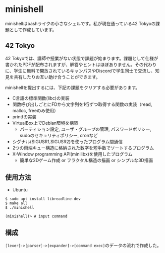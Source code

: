 # minishell

minishellはbashライクの小さなシェルです。私が現在通っている42 Tokyoの課題として作成しています。

## 42 Tokyo

42 Tokyoでは、講師や授業がない状態で課題が始まります。課題として仕様が書かれたPDFが配布されますが、解答やヒントはほぼありません。その代わりに、学生に無料で開放されているキャンパスやDiscordで学生同士で交流し、知見を共有したりお互い助け合うことができます。

minishellを提出するには、下記の課題をクリアする必要があります。
- C言語の標準関数(libc)の実装
- 関数呼び出しごとにFDから文字列を1行ずつ取得する関数の実装（read, malloc, freeのみ使用）
- printfの実装
- VirtualBox上でDebian環境を構築
    - パーティション設定, ユーザ・グループの管理, パスワードポリシー, sudoのセキュリティポリシー, cronなど
- シグナル(SIGUSR1,SIGUSR2)を使ったプログラム間通信
- 2つの両端キュー構造に格納された数字を短手数でソートするプログラム
- X-Window programming API(minilibx)を使用したプログラム
    - 簡単な2Dゲーム作成 or フラクタル構造の描画 or シンプルな3D描画

## 使用方法
- Ubuntu
```
$ sudo apt install libreadline-dev
$ make all
$ ./minishell

(minishell)> # input command
```

## 構成
`[lexer]->[parser]->[expander]->[command exec]`のデータの流れで作成した。

